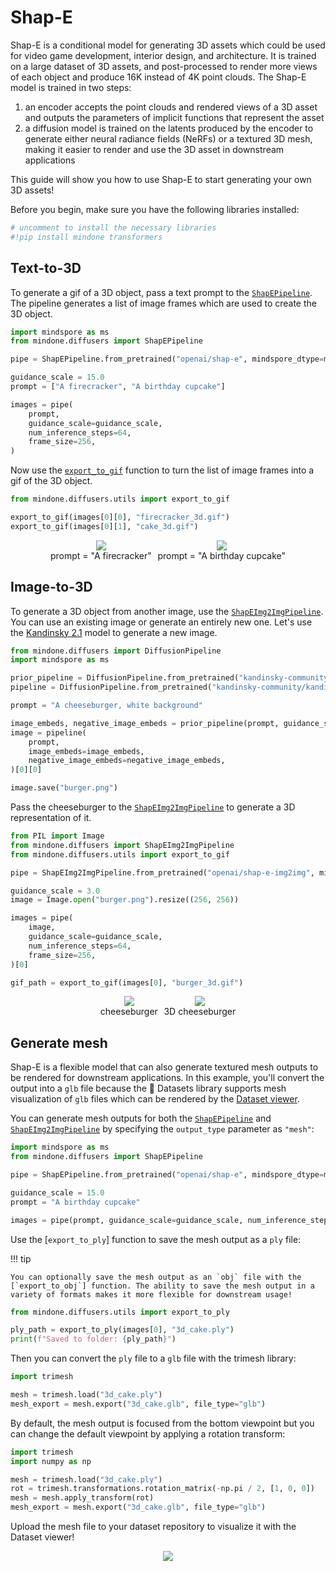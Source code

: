 <!--Copyright 2025 The HuggingFace Team. All rights reserved.

Licensed under the Apache License, Version 2.0 (the "License"); you may not use this file except in compliance with
the License. You may obtain a copy of the License at

http://www.apache.org/licenses/LICENSE-2.0

Unless required by applicable law or agreed to in writing, software distributed under the License is distributed on
an "AS IS" BASIS, WITHOUT WARRANTIES OR CONDITIONS OF ANY KIND, either express or implied. See the License for the
specific language governing permissions and limitations under the License.
-->

# Shap-E

Shap-E is a conditional model for generating 3D assets which could be used for video game development, interior design, and architecture. It is trained on a large dataset of 3D assets, and post-processed to render more views of each object and produce 16K instead of 4K point clouds. The Shap-E model is trained in two steps:

1. an encoder accepts the point clouds and rendered views of a 3D asset and outputs the parameters of implicit functions that represent the asset
2. a diffusion model is trained on the latents produced by the encoder to generate either neural radiance fields (NeRFs) or a textured 3D mesh, making it easier to render and use the 3D asset in downstream applications

This guide will show you how to use Shap-E to start generating your own 3D assets!

Before you begin, make sure you have the following libraries installed:

```py
# uncomment to install the necessary libraries
#!pip install mindone transformers
```

## Text-to-3D

To generate a gif of a 3D object, pass a text prompt to the [`ShapEPipeline`](https://mindspore-lab.github.io/mindone/latest/diffusers/api/pipelines/shap_e/#mindone.diffusers.ShapEPipeline). The pipeline generates a list of image frames which are used to create the 3D object.

```py
import mindspore as ms
from mindone.diffusers import ShapEPipeline

pipe = ShapEPipeline.from_pretrained("openai/shap-e", mindspore_dtype=ms.float16, variant="fp16")

guidance_scale = 15.0
prompt = ["A firecracker", "A birthday cupcake"]

images = pipe(
    prompt,
    guidance_scale=guidance_scale,
    num_inference_steps=64,
    frame_size=256,
)
```

Now use the [`export_to_gif`](https://mindspore-lab.github.io/mindone/latest/diffusers/api/utilities/#mindone.diffusers.utils.export_to_gif) function to turn the list of image frames into a gif of the 3D object.

```py
from mindone.diffusers.utils import export_to_gif

export_to_gif(images[0][0], "firecracker_3d.gif")
export_to_gif(images[0][1], "cake_3d.gif")
```

<div style="display: flex; justify-content: center; align-items: flex-start; text-align: center; max-width: 98%; margin: 0 auto; gap: 1vw;">
  <div>
    <img class="rounded-xl" src="https://github.com/user-attachments/assets/6d831e7e-b563-4451-87cb-2a63edd5d378"/>
    <figcaption class="mt-2 text-center text-sm text-gray-500">prompt = "A firecracker"</figcaption>
  </div>
  <div>
    <img class="rounded-xl" src="https://github.com/user-attachments/assets/4e84271f-4389-4eca-b58f-4e7481a19783"/>
    <figcaption class="mt-2 text-center text-sm text-gray-500">prompt = "A birthday cupcake"</figcaption>
  </div>
</div>

## Image-to-3D

To generate a 3D object from another image, use the [`ShapEImg2ImgPipeline`](https://mindspore-lab.github.io/mindone/latest/diffusers/api/pipelines/shap_e/#mindone.diffusers.ShapEImg2ImgPipeline). You can use an existing image or generate an entirely new one. Let's use the [Kandinsky 2.1](../api/pipelines/kandinsky.md) model to generate a new image.

```py
from mindone.diffusers import DiffusionPipeline
import mindspore as ms

prior_pipeline = DiffusionPipeline.from_pretrained("kandinsky-community/kandinsky-2-1-prior", mindspore_dtype=ms.float16, use_safetensors=True)
pipeline = DiffusionPipeline.from_pretrained("kandinsky-community/kandinsky-2-1", mindspore_dtype=ms.float16, use_safetensors=True)

prompt = "A cheeseburger, white background"

image_embeds, negative_image_embeds = prior_pipeline(prompt, guidance_scale=1.0)
image = pipeline(
    prompt,
    image_embeds=image_embeds,
    negative_image_embeds=negative_image_embeds,
)[0][0]

image.save("burger.png")
```

Pass the cheeseburger to the [`ShapEImg2ImgPipeline`](https://mindspore-lab.github.io/mindone/latest/diffusers/api/pipelines/shap_e/#mindone.diffusers.ShapEImg2ImgPipeline) to generate a 3D representation of it.

```py
from PIL import Image
from mindone.diffusers import ShapEImg2ImgPipeline
from mindone.diffusers.utils import export_to_gif

pipe = ShapEImg2ImgPipeline.from_pretrained("openai/shap-e-img2img", mindspore_dtype=ms.float16, variant="fp16")

guidance_scale = 3.0
image = Image.open("burger.png").resize((256, 256))

images = pipe(
    image,
    guidance_scale=guidance_scale,
    num_inference_steps=64,
    frame_size=256,
)[0]

gif_path = export_to_gif(images[0], "burger_3d.gif")
```

<div style="display: flex; justify-content: center; align-items: flex-start; text-align: center; max-width: 98%; margin: 0 auto; gap: 1vw;">
  <div>
    <img class="rounded-xl" src="https://github.com/user-attachments/assets/375cfe24-9bb9-45ae-aa99-59a50a610b31"/>
    <figcaption class="mt-2 text-center text-sm text-gray-500">cheeseburger</figcaption>
  </div>
  <div>
    <img class="rounded-xl" src="https://github.com/user-attachments/assets/001388cc-7236-42dc-a46f-41bd019732a2"/>
    <figcaption class="mt-2 text-center text-sm text-gray-500">3D cheeseburger</figcaption>
  </div>
</div>

## Generate mesh

Shap-E is a flexible model that can also generate textured mesh outputs to be rendered for downstream applications. In this example, you'll convert the output into a `glb` file because the 🤗 Datasets library supports mesh visualization of `glb` files which can be rendered by the [Dataset viewer](https://huggingface.co/docs/hub/datasets-viewer#dataset-preview).

You can generate mesh outputs for both the [`ShapEPipeline`](https://mindspore-lab.github.io/mindone/latest/diffusers/api/pipelines/shap_e/#mindone.diffusers.ShapEPipeline) and [`ShapEImg2ImgPipeline`](https://mindspore-lab.github.io/mindone/latest/diffusers/api/pipelines/shap_e/#mindone.diffusers.ShapEImg2ImgPipeline) by specifying the `output_type` parameter as `"mesh"`:

```py
import mindspore as ms
from mindone.diffusers import ShapEPipeline

pipe = ShapEPipeline.from_pretrained("openai/shap-e", mindspore_dtype=ms.float16, variant="fp16")

guidance_scale = 15.0
prompt = "A birthday cupcake"

images = pipe(prompt, guidance_scale=guidance_scale, num_inference_steps=64, frame_size=256, output_type="mesh")[0]
```

Use the [`export_to_ply`] function to save the mesh output as a `ply` file:

!!! tip

    You can optionally save the mesh output as an `obj` file with the [`export_to_obj`] function. The ability to save the mesh output in a variety of formats makes it more flexible for downstream usage!

```py
from mindone.diffusers.utils import export_to_ply

ply_path = export_to_ply(images[0], "3d_cake.ply")
print(f"Saved to folder: {ply_path}")
```

Then you can convert the `ply` file to a `glb` file with the trimesh library:

```py
import trimesh

mesh = trimesh.load("3d_cake.ply")
mesh_export = mesh.export("3d_cake.glb", file_type="glb")
```

By default, the mesh output is focused from the bottom viewpoint but you can change the default viewpoint by applying a rotation transform:

```py
import trimesh
import numpy as np

mesh = trimesh.load("3d_cake.ply")
rot = trimesh.transformations.rotation_matrix(-np.pi / 2, [1, 0, 0])
mesh = mesh.apply_transform(rot)
mesh_export = mesh.export("3d_cake.glb", file_type="glb")
```

Upload the mesh file to your dataset repository to visualize it with the Dataset viewer!

<div style="display: flex; justify-content: center; align-items: flex-start; text-align: center; max-width: 98%; margin: 0 auto; gap: 1vw;">
    <img class="rounded-xl" src="https://github.com/user-attachments/assets/37b97a13-8f65-4544-95f2-dc8d5c229903"/>
</div>
